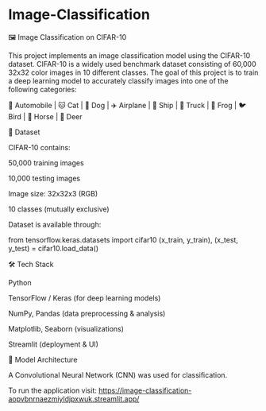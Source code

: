 # Image-Classification

🖼️ Image Classification on CIFAR-10

This project implements an image classification model using the CIFAR-10 dataset. CIFAR-10 is a widely used benchmark dataset consisting of 60,000 32x32 color images in 10 different classes. The goal of this project is to train a deep learning model to accurately classify images into one of the following categories:

🚗 Automobile | 🐱 Cat | 🐶 Dog | ✈️ Airplane | 🚢 Ship | 🚚 Truck | 🐸 Frog | 🐦 Bird | 🐴 Horse | 🧸 Deer

📂 Dataset

CIFAR-10 contains:

50,000 training images

10,000 testing images

Image size: 32x32x3 (RGB)

10 classes (mutually exclusive)

Dataset is available through:

from tensorflow.keras.datasets import cifar10
(x_train, y_train), (x_test, y_test) = cifar10.load_data()

🛠️ Tech Stack

Python

TensorFlow / Keras (for deep learning models)

NumPy, Pandas (data preprocessing & analysis)

Matplotlib, Seaborn (visualizations)

Streamlit (deployment & UI)

🚀 Model Architecture

A Convolutional Neural Network (CNN) was used for classification.

To run the application visit: https://image-classification-aopvbnrnaezmiyldjpxwuk.streamlit.app/
